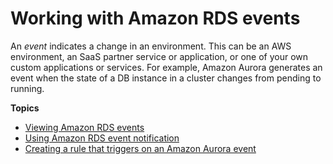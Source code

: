 # Working with Amazon RDS events<a name="working-with-aurora-events"></a>

An *event* indicates a change in an environment\. This can be an AWS environment, an SaaS partner service or application, or one of your own custom applications or services\. For example, Amazon Aurora generates an event when the state of a DB instance in a cluster changes from pending to running\.

**Topics**
+ [Viewing Amazon RDS events](USER_ListEvents.md)
+ [Using Amazon RDS event notification](USER_Events.md)
+ [Creating a rule that triggers on an Amazon Aurora event](rds-cloud-watch-events.md)